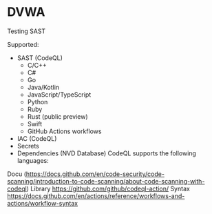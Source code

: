 # DVWA
Testing SAST

Supported:
- SAST (CodeQL)
  - C/C++
  - C#
  - Go
  - Java/Kotlin
  - JavaScript/TypeScript
  - Python
  - Ruby
  - Rust (public preview)
  - Swift
  - GitHub Actions workflows
- IAC (CodeQL)
- Secrets
- Dependencies (NVD Database)
CodeQL supports the following languages:

Docu (https://docs.github.com/en/code-security/code-scanning/introduction-to-code-scanning/about-code-scanning-with-codeql)
Library https://github.com/github/codeql-action/
Syntax https://docs.github.com/en/actions/reference/workflows-and-actions/workflow-syntax